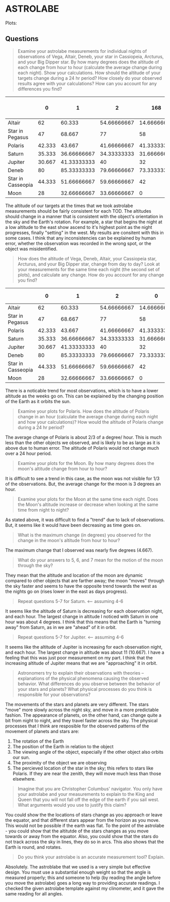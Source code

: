 # ASTROLABE

Plots:

## Questions

> Examine your astrolabe measurements for individual nights of observations of Vega, Altair, Deneb, your
>star in Cassiopeia, Arcturus, and your Big Dipper star. By how many degrees does the altitude of each
>change from hour to hour (calculate the average change during each night). Show your calculations. How
>should the altitude of your targets change during a 24 hr period? How closely do your observed results
>agree with your calculations? How can you account for any differences you find?

|                   | 0      | 1           | 2           | 168         | 169         | 170         | t(1)-t(0)   | t(2)-t(1)   | t(169)-t(168) | t(170)-t(169) | average change night 1 | average change night 2 |
|-------------------|--------|-------------|-------------|-------------|-------------|-------------|-------------|-------------|---------------|---------------|------------------------|------------------------|
| Altair            | 62     | 60.333      | 54.66666667 | 14.66666667 | 38.33333333 | 42.33333333 | -1.667      | -5.66633333 | 23.66666666   | 4             | -3.666666665           | 13.83333333            |
| Star in Pegasus   | 47     | 68.667      | 77          | 58          | 76          | 75.33333333 | 21.667      | 8.333       | 18            | -0.66666667   | 15                     | 8.666666665            |
| Polaris           | 42.333 | 43.667      | 41.66666667 | 41.33333333 | 42.66666667 | 43.33333333 | 1.334       | -2.00033333 | 1.33333334    | 0.66666666    | -0.333166665           | 1                      |
| Saturn            | 35.333 | 36.66666667 | 34.33333333 | 31.66666667 | 27.66666667 | 30.33333333 | 1.33366667  | -2.33333334 | -4            | 2.66666666    | -0.499833335           | -0.66666667            |
| Jupiter           | 30.667 | 41.33333333 | 40          | 32          | 32.33333333 | 36          | 10.66633333 | -1.33333333 | 0.33333333    | 3.66666667    | 4.6665                 | 2                      |
| Deneb             | 80     | 85.33333333 | 79.66666667 | 73.33333333 | 73          | 72.33333333 | 5.33333333  | -5.66666666 | -0.33333333   | -0.66666667   | -0.166666665           | -0.5                   |
| Star in Casseopia | 44.333 | 51.66666667 | 59.66666667 | 42          | 63.66666667 | 62          | 7.33366667  | 8           | 21.66666667   | -1.66666667   | 7.666833335            | 10                     |
| Moon              | 28     | 32.66666667 | 33.66666667 | 0           | 0           | 28.66666667 | 4.66666667  | 1           | 0             | 28.66666667   | 2.833333335            | 14.33333334            |

The altitude of our targets at the times that we took astrolabe measurements
should be fairly consistent for each TOD. The altitudes should change in a
manner that is consistent with the object's orientation in the sky and the
Earth's rotation. For example, a star that begins the night at a low altitude
to the east show ascend to it's highest point as the night progresses, finally
"setting" in the west. My results are consitent with this in some cases. I
think that any inconsistencies can be explained by human error, whether the
observation was recorded in the wrong spot, or the object was misidentified.

>How does the altitude of Vega, Deneb, Altair, your Cassiopeia star, Arcturus, and your Big Dipper star,
>change from day to day? Look at your measurements for the same time each night (the second set of
>plots), and calculate any change. How do you account for any change you find?

|                   | 0      | 1           | 2           | 0           | 1           | 2           | change TOD(0) | change TOD(1) | change TOD(2) |
|-------------------|--------|-------------|-------------|-------------|-------------|-------------|---------------|---------------|---------------|
| Altair            | 62     | 60.333      | 54.66666667 | 14.66666667 | 38.33333333 | 42.33333333 | -47.33333333  | -21.99966667  | -12.33333334  |
| Star in Pegasus   | 47     | 68.667      | 77          | 58          | 76          | 75.33333333 | 11            | 7.333         | -1.66666667   |
| Polaris           | 42.333 | 43.667      | 41.66666667 | 41.33333333 | 42.66666667 | 43.33333333 | -0.99966667   | -1.00033333   | 1.66666666    |
| Saturn            | 35.333 | 36.66666667 | 34.33333333 | 31.66666667 | 27.66666667 | 30.33333333 | -3.66633333   | -9            | -4            |
| Jupiter           | 30.667 | 41.33333333 | 40          | 32          | 32.33333333 | 36          | 1.333         | -9            | -4            |
| Deneb             | 80     | 85.33333333 | 79.66666667 | 73.33333333 | 73          | 72.33333333 | -6.66666667   | -12.33333333  | -7.33333334   |
| Star in Casseopia | 44.333 | 51.66666667 | 59.66666667 | 42          | 63.66666667 | 62          | -2.333        | 12            | 2.33333333    |
| Moon              | 28     | 32.66666667 | 33.66666667 | 0           | 0           | 28.66666667 | -28           | -32.66666667  | -5            |

There is a noticable trend for most observations, which is to have a lower
altitude as the weeks go on. This can be explained by the changing position
of the Earth as it orbits the sun.

> Examine your plots for Polaris. How does the altitude of Polaris change in an hour (calculate the average
>change during each night and how your calculations)? How would the altitude of Polaris change during a
>24 hr period? 

The average change of Polaris is about 2/3 of a degree/ hour. This is much
less than the other objects we observed, and is likely to be as large as it
is above due to human error. The altitude of Polaris would not change much 
over a 24 hour period.

>Examine your plots for the Moon. By how many degrees does the moon's altitude change from hour to
>hour?

It is difficult to see a trend in this case, as the moon was not visible for
1/3 of the observations. But, the average change for the moon is 3 degrees an
hour.

>Examine your plots for the Moon at the same time each night. Does the Moon's altitude increase or
>decrease when looking at the same time from night to night?

As stated above, it was difficult to find a "trend" due to lack of
observations. But, it seems like it would have been decreasing as time goes on.

>What is the maximum change (in degrees) you observed for the change in the moon's altitude from hour to
>hour?

The maximum change that I observed was nearly five degrees (4.667).

>What do your answers to 5, 6, and 7 mean for the motion of the moon through the sky?

They mean that the altitude and location of the moon are dynamic compared
to other objects that are farther away; the moon "moves" through the sky
faster and seems to have the opposite trend towards the west as the nights go on (rises lower in the east as days progress).

>Repeat questions 5-7 for Saturn. <-- assuming 4-6

It seems like the altitude of Saturn is decreasing for each observation night,
and each hour.
The largest change in altitude I noticed with Saturn in one hour was about 4
degrees. I think that this means that the Earth is "turning away" from Saturn,
as in we are "ahead" of it in orbit.

>Repeat questions 5-7 for Jupiter. <-- assuming 4-6

It seems like the altitude of Jupiter is increasing for each observation night,
and each hour.
The largest change in altitude was about 11 (10.667). I have a feeling that this was just poor measurement on my part. I think that the increasing altitude
of Jupiter means that we are "approaching" it in orbit.

> Astronomers try to explain their observations with theories – explanations of the physical phenomena
>causing the observed behavior. What differences do you observe between the behavior of your stars and
>planets? What physical processes do you think is responsible for your observations?

The movements of the stars and planets are very different. The stars "move"
more slowly across the night sky, and move in a more predictable fashion.
The appearance of planets, on the other hand, can change quite a bit from 
night to night, and they travel faster across the sky. The physical processes
that I think are resposible for the observed patterns of the movement
of planets and stars are:

1. The rotation of the Earth
2. The position of the Earth in relation to the object
3. The viewing angle of the object, especially if the other object also orbits 
    our sun.
4. The proximity of the object we are observing
5. The percieved location of the star in the sky; this refers to stars like 
    Polaris. If they are near the zenith, they will move much less than those 
    elsewhere.

>Imagine that you are Christopher Columbus' navigator. You only have your astrolabe and your
>measurements to explain to the King and Queen that you will not fall off the edge of the earth if you sail
>west. What arguments would you use to justify this claim?

You could show the the locations of stars change as you approach or leave the
equator, and that different stars appear from the horizon as you move. This would not be possible if the earth was flat. To the point of the astrolabe -
you could show that the altitutde of the stars changes as you move towards or away from the equator. Also, you could show that the stars do not track across
the sky in lines, they do so in arcs. This also shows that the Earth is round,
and rotates.

>Do you think your astrolabe is an accurate measurement tool? Explain.

Absolutely. The astroblabe that we used is a very simple but effective design.
You must use a substantial enough weight so that the angle is measured
properly; this and someone to help (by reading the angle before you move the astrolabe)
goes a long way to providing accurate readings. I checked the given astrolabe
template against my clinometer, and it gave the same reading for all angles.

